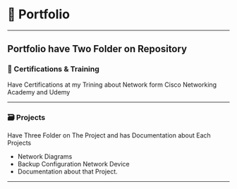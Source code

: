 # 📂 Portfolio
---
Portfolio have Two Folder on Repository
---
### 📜 Certifications & Training
Have Certifications at my Trining  about Network form Cisco Networking Academy and Udemy

---

### 🗃️ Projects
Have Three Folder on The Project and has Documentation about Each Projects
- Network Diagrams
- Backup Configuration Network Device
- Documentation about that Project.

---
